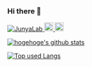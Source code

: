 ### Hi there 👋

<!--
**JunyaLab/JunyaLab** is a ✨ _special_ ✨ repository because its `README.md` (this file) appears on your GitHub profile.

Here are some ideas to get you started:

- 🔭 I’m currently working on ...
- 🌱 I’m currently learning ...
- 👯 I’m looking to collaborate on ...
- 🤔 I’m looking for help with ...
- 💬 Ask me about ...
- 📫 How to reach me: ...
- 😄 Pronouns: ...
- ⚡ Fun fact: ...
-->

<p align="left">
  <a href="https://github.com/JunyaLab/JunyaLab/">
    <img src="https://komarev.com/ghpvc/?username=JunyaLab" alt="JunyaLab" />
  </a>
  <a href="https://github.com/JunyaLab">
    <img height="20" src="https://img.shields.io/github/followers/JunyaLab?label=follow&logo=github&style=flat" />
  </a>
  <a href="http://qiita.com/JunyaLab">
    <img height="20" src="https://qiita-badge.apiapi.app/s/JunyaLab/posts.svg" />
  </a>
</p>
<a href="https://github-profile-summary-cards.vercel.app/api/cards/profile-details?username=JunyaLab&theme=dracula"></a>

[![hogehoge's github stats](https://github-readme-stats.vercel.app/api?username=JunyaLab&hide=contribs&count_private=true&show_icons=true&theme=tokyonight)](https://github.com/JunyaLab/)

[![Top used Langs](https://github-readme-stats.vercel.app/api/top-langs/?username=JunyaLab&layout=compact&theme=tokyonight)](https://github.com/JunyaLab/)

